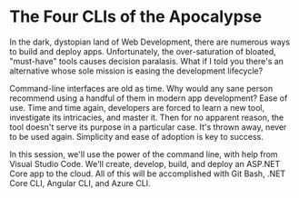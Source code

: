 # The Four CLIs of the Apocalypse

In the dark, dystopian land of Web Development, there are numerous ways to build and deploy apps. Unfortunately, the over-saturation of bloated, "must-have" tools causes decision paralasis. What if I told you there's an alternative whose sole mission is easing the development lifecycle?

Command-line interfaces are old as time. Why would any sane person recommend using a handful of them in modern app development? Ease of use. Time and time again, developers are forced to learn a new tool, investigate its intricacies, and master it. Then for no apparent reason, the tool doesn't serve its purpose in a particular case. It's thrown away, never to be used again. Simplicity and ease of adoption is key to success.

In this session, we'll use the power of the command line, with help from Visual Studio Code. We'll create, develop, build, and deploy an ASP.NET Core app to the cloud. All of this will be accomplished with Git Bash, .NET Core CLI, Angular CLI, and Azure CLI.
